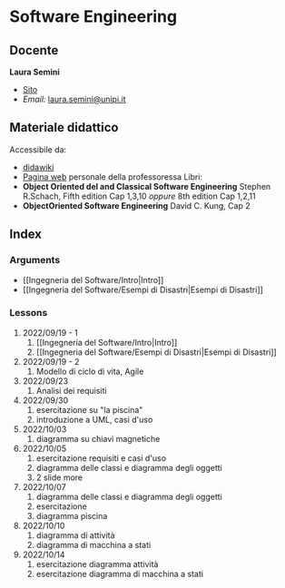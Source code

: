 # Software Engineering
## Docente
**Laura Semini**
- [Sito](pages.di.unipi.it/semini)
- *Email:* laura.semini@unipi.it
## Materiale didattico
Accessibile da:
- [didawiki](http://didawiki.cli.di.unipi.it/doku.php/informatica/is-a/start%22)
- [Pagina web](https://pages.di.unipi.it/semini/) personale della professoressa
Libri:
- **Object Oriented del and Classical Software Engineering**
	Stephen R.Schach, Fifth edition Cap 1,3,10 *oppure*
	8th edition Cap 1,2,11
- **ObjectOriented Software Engineering**
	David C. Kung, Cap 2
## Index
### Arguments
- [[Ingegneria del Software/Intro|Intro]]
- [[Ingegneria del Software/Esempi di Disastri|Esempi di Disastri]]
### Lessons
1. 2022/09/19 - 1
	1. [[Ingegneria del Software/Intro|Intro]]
	2. [[Ingegneria del Software/Esempi di Disastri|Esempi di Disastri]]
2. 2022/09/19 - 2
	1. Modello di ciclo di vita, Agile
3. 2022/09/23
	1. Analisi dei requisiti
4. 2022/09/30
	1. esercitazione su "la piscina"
	2. introduzione a UML, casi d'uso
5. 2022/10/03
	1. diagramma su chiavi magnetiche
6. 2022/10/05
	1. esercitazione requisiti e casi d'uso
	2. diagramma delle classi e diagramma degli oggetti
	3. 2 slide more
7. 2022/10/07
	1. diagramma delle classi e diagramma degli oggetti
	2. esercitazione
	3. diagramma piscina
8. 2022/10/10
	1. diagramma di attività
	2. diagramma di macchina a stati
9. 2022/10/14
	1. esercitazione diagramma attività
	2. esercitazione diagramma di macchina a stati